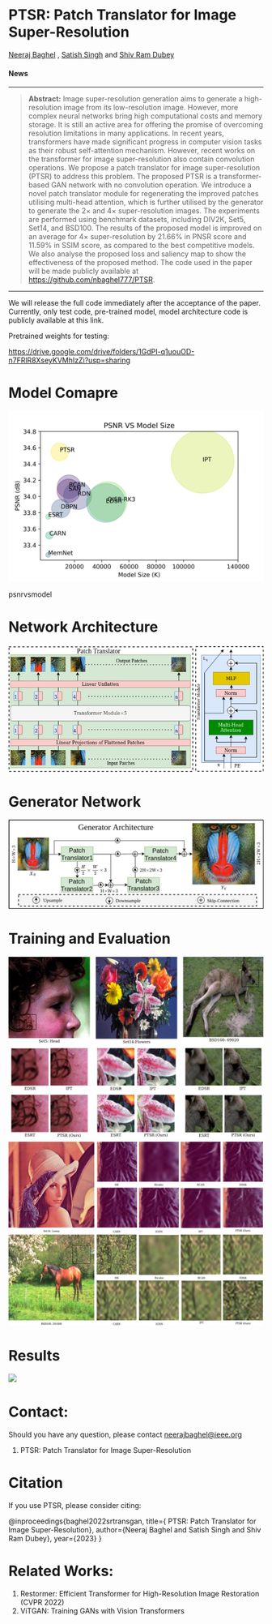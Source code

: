 # PTSR: Patch Translator for Image Super-Resolution
[Neeraj Baghel](https://sites.google.com/view/nbaghel777) , [Satish Singh](https://cvbl.iiita.ac.in/sks/) and [Shiv Ram Dubey](https://profile.iiita.ac.in/srdubey/)
<!--
[![paper](https://img.shields.io/badge/arXiv-Paper-<COLOR>.svg)]()
[![supplement](https://img.shields.io/badge/Supplementary-Material-red)]()
[![video](https://img.shields.io/badge/Video-Presentation-F9D371)]()
[![slides](https://img.shields.io/badge/Presentation-Slides-B762C1)]()
[![Summary](https://img.shields.io/badge/Summary-Slide-87CEEB)]()
 -->
#### News
<!--
- **April 4, 2022:** Integrated into [Huggingface Spaces 🤗](https://huggingface.co/spaces) using [Gradio](https://github.com/gradio-app/gradio). Try out the web demo: [![Hugging Face Spaces](https://img.shields.io/badge/%F0%9F%A4%97%20Hugging%20Face-Spaces-blue)](https://huggingface.co/spaces/swzamir/Restormer)
- **March 30, 2022:** Added Colab Demo. [![Open In Colab](https://colab.research.google.com/assets/colab-badge.svg)](https://colab.research.google.com/drive/1C2818h7KnjNv4R1sabe14_AYL7lWhmu6?usp=sharing)
- **March 29, 2022:** Restormer is selected for an ORAL presentation at CVPR 2022 :dizzy:
- **March 10, 2022:** Training codes are released :fire:
- **March 3, 2022:** Paper accepted at CVPR 2022 :tada: 
 
- **Jan, 2023:** Codes are released!
- **April, 2022:** Paper submitted
-->
<hr />

> **Abstract:** Image super-resolution generation aims to generate a high-resolution image from its low-resolution image. However, more complex neural networks bring high computational costs and memory storage. It is still an active area for offering the promise of overcoming resolution limitations in many applications. In recent years, transformers have made significant progress in computer vision tasks as their robust self-attention mechanism. However, recent works on the transformer for image super-resolution also contain convolution operations. We propose a patch translator for image super-resolution (PTSR) to address this problem. The proposed PTSR is a transformer-based GAN network with no convolution operation. We introduce a novel patch translator module for regenerating the improved patches utilising multi-head attention, which is further utilised by the generator to generate the $2\times$ and $4\times$ super-resolution images. The experiments are performed using benchmark datasets, including DIV2K, Set5, Set14, and BSD100. The results of the proposed model is improved on an average for $4\times$ super-resolution by 21.66\% in PNSR score and 11.59\% in SSIM score, as compared to the best competitive models. We also analyse the proposed loss and saliency map to show the effectiveness of the proposed method. The code used in the paper will be made publicly available at https://github.com/nbaghel777/PTSR.
<hr />

We will release the full code immediately after the acceptance of the paper. Currently, only test code, pre-trained model, model architecture code is publicly available at this link.

Pretrained weights for testing:

https://drive.google.com/drive/folders/1GdPI-q1uouOD-n7FRlR8XseyKVMhIzZi?usp=sharing

# Model Comapre
<img src = "https://github.com/nbaghel777/PTSR/blob/main/psnrvsmodel.png"> 

psnrvsmodel

# Network Architecture
<img src = "https://github.com/nbaghel777/PTSR/blob/main/VTrans-VisionTranslator.jpg"> 

# Generator Network
<img src = "https://github.com/nbaghel777/PTSR/blob/main/VTrans-Generator.jpg"> 

# Training and Evaluation
<img src = "https://github.com/nbaghel777/PTSR/blob/main/VTrans-x2.jpg"> 
<img src = "https://github.com/nbaghel777/PTSR/blob/main/VTrans-x4.jpg"> 


# Results
<img src = "https://github.com/nbaghel777/PTSR/blob/main/result.png"> 

# Contact:
Should you have any question, please contact neerajbaghel@ieee.org
1) PTSR: Patch Translator for Image Super-Resolution

# Citation
If you use PTSR, please consider citing:

@inproceedings{baghel2022srtransgan,
    title={ PTSR: Patch Translator for Image Super-Resolution}, 
    author={Neeraj Baghel and Satish Singh and Shiv Ram Dubey},
    year={2023}
}

# Related Works: 
1) Restormer: Efficient Transformer for High-Resolution Image Restoration (CVPR 2022)
2) ViTGAN: Training GANs with Vision Transformers

